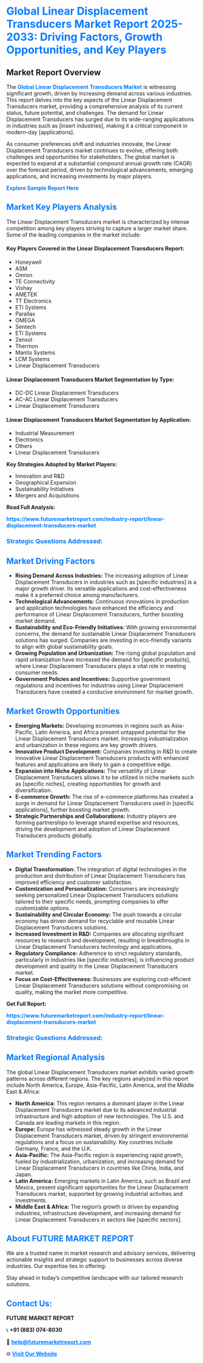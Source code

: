 <h1 style="color: #007BFF;">Global Linear Displacement Transducers Market Report 2025-2033: Driving Factors, Growth Opportunities, and Key Players</h1>

<section id="overview">
<h2>Market Report Overview</h2>
<p>The <a href="https://www.futuremarketreport.com/industry-report/linear-displacement-transducers-market" style="color: #007BFF; text-decoration: none;"><strong>Global Linear Displacement Transducers Market</strong></a> is witnessing significant growth, driven by increasing demand across various industries. This report delves into the key aspects of the Linear Displacement Transducers market, providing a comprehensive analysis of its current status, future potential, and challenges. The demand for Linear Displacement Transducers has surged due to its wide-ranging applications in industries such as [insert industries], making it a critical component in modern-day [applications].</p>
<p>As consumer preferences shift and industries innovate, the Linear Displacement Transducers market continues to evolve, offering both challenges and opportunities for stakeholders. The global market is expected to expand at a substantial compound annual growth rate (CAGR) over the forecast period, driven by technological advancements, emerging applications, and increasing investments by major players.</p>
</section>

<section id="overview">
<p><a href="https://www.futuremarketreport.com/request-sample/reportId=100053" style="color: #007BFF; text-decoration: none;"><strong>Explore Sample Report Here</strong></a></p>
</section>

<section id="key-players">
<h2 style="color: #007BFF;">Market Key Players Analysis</h2>
<p>The Linear Displacement Transducers market is characterized by intense competition among key players striving to capture a larger market share. Some of the leading companies in the market include:</p>
<h4>Key Players Covered in the Linear Displacement Transducers Report:</h4>
<ul><li>Honeywell</li><li>ASM</li><li>Omron</li><li>TE Connectivity</li><li>Vishay</li><li>AMETEK</li><li>TT Electronics</li><li>ETI Systems</li><li>Parallax</li><li>OMEGA</li><li>Sentech</li><li>ETI Systems</li><li>Zensol</li><li>Thermon</li><li>Mantis Systems</li><li>LCM Systems</li><li>Linear Displacement Transducers</li></ul>
<h4>Linear Displacement Transducers Market Segmentation by Type:</h4>
<ul><li>DC-DC Linear Displacement Transducers</li><li>AC-AC Linear Displacement Transducers</li><li>Linear Displacement Transducers</li></ul>

<h4>Linear Displacement Transducers Market Segmentation by Application:</h4>
<ul><li>Industrial Measurement</li><li>Electronics</li><li>Others</li><li>Linear Displacement Transducers</li></ul>
<p><strong>Key Strategies Adopted by Market Players:</strong></p>
<ul>
<li>Innovation and R&D</li>
<li>Geographical Expansion</li>
<li>Sustainability Initiatives</li>
<li>Mergers and Acquisitions</li>
</ul>
</section>

<section>
<p><strong>Read Full Analysis: </strong></p><a href="https://www.futuremarketreport.com/industry-report/linear-displacement-transducers-market" style="color: #007BFF; text-decoration: none;"><strong>https://www.futuremarketreport.com/industry-report/linear-displacement-transducers-market</strong></a>
<h3 style="color: #007BFF;">Strategic Questions Addressed:</h3>
</section>

<section id="driving-factors">
<h2 style="color: #007BFF;">Market Driving Factors</h2>
<ul>
<li><strong>Rising Demand Across Industries:</strong> The increasing adoption of Linear Displacement Transducers in industries such as [specific industries] is a major growth driver. Its versatile applications and cost-effectiveness make it a preferred choice among manufacturers.</li>
<li><strong>Technological Advancements:</strong> Continuous innovations in production and application technologies have enhanced the efficiency and performance of Linear Displacement Transducers, further boosting market demand.</li>
<li><strong>Sustainability and Eco-Friendly Initiatives:</strong> With growing environmental concerns, the demand for sustainable Linear Displacement Transducers solutions has surged. Companies are investing in eco-friendly variants to align with global sustainability goals.</li>
<li><strong>Growing Population and Urbanization:</strong> The rising global population and rapid urbanization have increased the demand for [specific products], where Linear Displacement Transducers plays a vital role in meeting consumer needs.</li>
<li><strong>Government Policies and Incentives:</strong> Supportive government regulations and incentives for industries using Linear Displacement Transducers have created a conducive environment for market growth.</li>
</ul>
</section>

<section id="growth-opportunities">
<h2 style="color: #007BFF;">Market Growth Opportunities</h2>
<ul>
<li><strong>Emerging Markets:</strong> Developing economies in regions such as Asia-Pacific, Latin America, and Africa present untapped potential for the Linear Displacement Transducers market. Increasing industrialization and urbanization in these regions are key growth drivers.</li>
<li><strong>Innovative Product Development:</strong> Companies investing in R&D to create innovative Linear Displacement Transducers products with enhanced features and applications are likely to gain a competitive edge.</li>
<li><strong>Expansion into Niche Applications:</strong> The versatility of Linear Displacement Transducers allows it to be utilized in niche markets such as [specific niches], creating opportunities for growth and diversification.</li>
<li><strong>E-commerce Growth:</strong> The rise of e-commerce platforms has created a surge in demand for Linear Displacement Transducers used in [specific applications], further boosting market growth.</li>
<li><strong>Strategic Partnerships and Collaborations:</strong> Industry players are forming partnerships to leverage shared expertise and resources, driving the development and adoption of Linear Displacement Transducers products globally.</li>
</ul>
</section>

<section id="trending-factors">
<h2 style="color: #007BFF;">Market Trending Factors</h2>
<ul>
<li><strong>Digital Transformation:</strong> The integration of digital technologies in the production and distribution of Linear Displacement Transducers has improved efficiency and customer satisfaction.</li>
<li><strong>Customization and Personalization:</strong> Consumers are increasingly seeking personalized Linear Displacement Transducers solutions tailored to their specific needs, prompting companies to offer customizable options.</li>
<li><strong>Sustainability and Circular Economy:</strong> The push towards a circular economy has driven demand for recyclable and reusable Linear Displacement Transducers solutions.</li>
<li><strong>Increased Investment in R&D:</strong> Companies are allocating significant resources to research and development, resulting in breakthroughs in Linear Displacement Transducers technology and applications.</li>
<li><strong>Regulatory Compliance:</strong> Adherence to strict regulatory standards, particularly in industries like [specific industries], is influencing product development and quality in the Linear Displacement Transducers market.</li>
<li><strong>Focus on Cost-Effectiveness:</strong> Businesses are exploring cost-efficient Linear Displacement Transducers solutions without compromising on quality, making the market more competitive.</li>
</ul>
</section>

<section>
<p><strong>Get Full Report: </strong></p><a href="https://www.futuremarketreport.com/industry-report/linear-displacement-transducers-market" style="color: #007BFF; text-decoration: none;"><strong>https://www.futuremarketreport.com/industry-report/linear-displacement-transducers-market</strong></a>
<h3 style="color: #007BFF;">Strategic Questions Addressed:</h3>
</section>


<section id="regional-analysis">
<h2 style="color: #007BFF;">Market Regional Analysis</h2>
<p>The global Linear Displacement Transducers market exhibits varied growth patterns across different regions. The key regions analyzed in this report include North America, Europe, Asia-Pacific, Latin America, and the Middle East & Africa:</p>
<ul>
<li><strong>North America:</strong> This region remains a dominant player in the Linear Displacement Transducers market due to its advanced industrial infrastructure and high adoption of new technologies. The U.S. and Canada are leading markets in this region.</li>
<li><strong>Europe:</strong> Europe has witnessed steady growth in the Linear Displacement Transducers market, driven by stringent environmental regulations and a focus on sustainability. Key countries include Germany, France, and the U.K.</li>
<li><strong>Asia-Pacific:</strong> The Asia-Pacific region is experiencing rapid growth, fueled by industrialization, urbanization, and increasing demand for Linear Displacement Transducers in countries like China, India, and Japan.</li>
<li><strong>Latin America:</strong> Emerging markets in Latin America, such as Brazil and Mexico, present significant opportunities for the Linear Displacement Transducers market, supported by growing industrial activities and investments.</li>
<li><strong>Middle East & Africa:</strong> The region’s growth is driven by expanding industries, infrastructure development, and increasing demand for Linear Displacement Transducers in sectors like [specific sectors].</li>
</ul>
</section>

<footer>
<h2 style="color: #007BFF;">About FUTURE MARKET REPORT</h2>
<p>We are a trusted name in market research and advisory services, delivering actionable insights and strategic support to businesses across diverse industries. Our expertise lies in offering:</p>

<p>Stay ahead in today’s competitive landscape with our tailored research solutions.</p>

<h2 style="color: #007BFF;">Contact Us:</h2>
<p><strong>FUTURE MARKET REPORT</strong></p>
<p>📞 <strong>+91 (883) 074-8030</strong></p>
<p>📧 <strong><a href="mailto:help@futuremarketreport.com" style="color: #007BFF;">help@futuremarketreport.com</a></strong></p>
<p>🌐 <strong><a href="https://www.futuremarketreport.com/" style="color: #007BFF;">Visit Our Website</a></strong></p>
</footer>